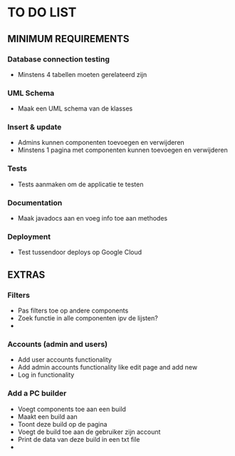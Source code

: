 # TO DO LIST
## MINIMUM REQUIREMENTS
### Database connection testing
- Minstens 4 tabellen moeten gerelateerd zijn

### UML Schema
- Maak een UML schema van de klasses

### Insert & update
- Admins kunnen componenten toevoegen en verwijderen
- Minstens 1 pagina met componenten kunnen toevoegen en verwijderen

### Tests
- Tests aanmaken om de applicatie te testen

### Documentation
- Maak javadocs aan en voeg info toe aan methodes

### Deployment
- Test tussendoor deploys op Google Cloud

## EXTRAS
### Filters
- Pas filters toe op andere components
- Zoek functie in alle componenten ipv de lijsten?
- 
### Accounts (admin and users)
- Add user accounts functionality
- Add admin accounts functionality like edit page and add new
- Log in functionality

### Add a PC builder
- Voegt components toe aan een build
- Maakt een build aan
- Toont deze build op de pagina
- Voegt de build toe aan de gebruiker zijn account
- Print de data van deze build in een txt file
- 